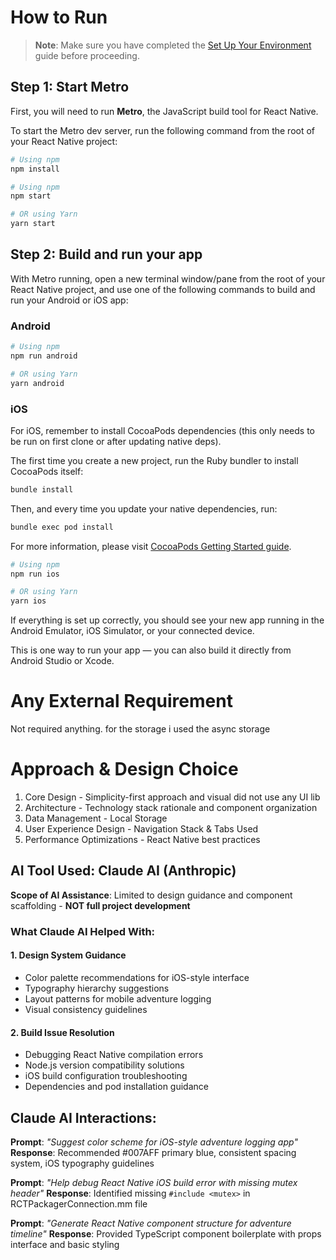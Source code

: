 # How to Run

> **Note**: Make sure you have completed the [Set Up Your Environment](https://reactnative.dev/docs/set-up-your-environment) guide before proceeding.

## Step 1: Start Metro

First, you will need to run **Metro**, the JavaScript build tool for React Native.

To start the Metro dev server, run the following command from the root of your React Native project:

```sh
# Using npm
npm install

# Using npm
npm start

# OR using Yarn
yarn start
```

## Step 2: Build and run your app

With Metro running, open a new terminal window/pane from the root of your React Native project, and use one of the following commands to build and run your Android or iOS app:

### Android

```sh
# Using npm
npm run android

# OR using Yarn
yarn android
```

### iOS

For iOS, remember to install CocoaPods dependencies (this only needs to be run on first clone or after updating native deps).

The first time you create a new project, run the Ruby bundler to install CocoaPods itself:

```sh
bundle install
```

Then, and every time you update your native dependencies, run:

```sh
bundle exec pod install
```

For more information, please visit [CocoaPods Getting Started guide](https://guides.cocoapods.org/using/getting-started.html).

```sh
# Using npm
npm run ios

# OR using Yarn
yarn ios
```

If everything is set up correctly, you should see your new app running in the Android Emulator, iOS Simulator, or your connected device.

This is one way to run your app — you can also build it directly from Android Studio or Xcode.

# Any External Requirement

Not required anything. for the storage i used the async storage

# Approach & Design Choice

1. Core Design - Simplicity-first approach and visual did not use any UI lib
2. Architecture - Technology stack rationale and component organization
3. Data Management - Local Storage
4. User Experience Design - Navigation Stack & Tabs Used
5. Performance Optimizations - React Native best practices

## AI Tool Used: Claude AI (Anthropic)

**Scope of AI Assistance**: Limited to design guidance and component scaffolding - **NOT full project development**

### What Claude AI Helped With:

#### 1. **Design System Guidance**
- Color palette recommendations for iOS-style interface
- Typography hierarchy suggestions
- Layout patterns for mobile adventure logging
- Visual consistency guidelines

#### 2. **Build Issue Resolution**
- Debugging React Native compilation errors
- Node.js version compatibility solutions
- iOS build configuration troubleshooting
- Dependencies and pod installation guidance

## Claude AI Interactions:
**Prompt**: *"Suggest color scheme for iOS-style adventure logging app"*
**Response**: Recommended #007AFF primary blue, consistent spacing system, iOS typography guidelines

**Prompt**: *"Help debug React Native iOS build error with missing mutex header"*
**Response**: Identified missing `#include <mutex>` in RCTPackagerConnection.mm file

**Prompt**: *"Generate React Native component structure for adventure timeline"*
**Response**: Provided TypeScript component boilerplate with props interface and basic styling